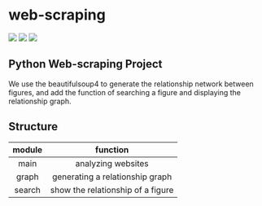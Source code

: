 # web-scraping

![](https://img.shields.io/badge/School-CUFE-blue)
![](https://img.shields.io/badge/version-v0.8.1-orange)
![](https://img.shields.io/badge/base-anaconda-brightgreen)


## Python Web-scraping Project

We use the beautifulsoup4 to generate the relationship network between figures, and add the function of searching a figure and displaying the relationship graph.

## Structure

|       module        |       function       |
| :-----------------: | :------------------: |
|  main  | analyzing websites                |
| graph  | generating a relationship graph   |
| search | show the relationship of a figure |

